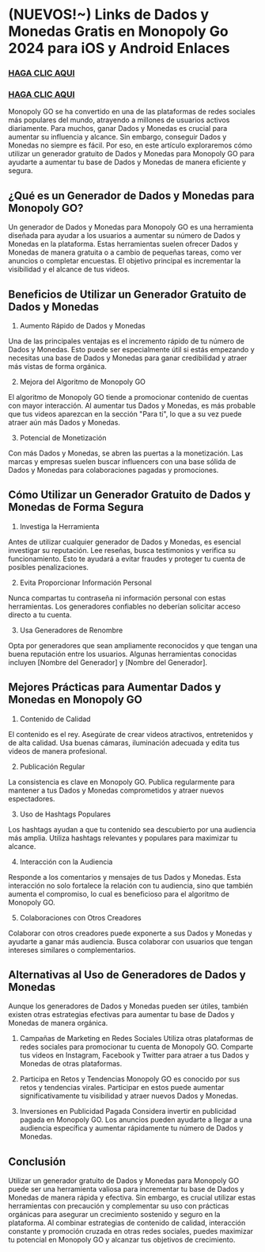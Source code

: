 # (NUEVOS!~) Links de Dados y Monedas Gratis en Monopoly Go 2024 para iOS y Android Enlaces

### **[HAGA CLIC AQUI](https://lookerstudio.google.com/reporting/031356ff-4d0b-4bc9-b8fa-df3565681967)**

### **[HAGA CLIC AQUI](https://lookerstudio.google.com/reporting/031356ff-4d0b-4bc9-b8fa-df3565681967)**

Monopoly GO se ha convertido en una de las plataformas de redes sociales más populares del mundo, atrayendo a millones de usuarios activos diariamente. Para muchos, ganar Dados y Monedas es crucial para aumentar su influencia y alcance. Sin embargo, conseguir Dados y Monedas no siempre es fácil. Por eso, en este artículo exploraremos cómo utilizar un generador gratuito de Dados y Monedas para Monopoly GO para ayudarte a aumentar tu base de Dados y Monedas de manera eficiente y segura.

## **¿Qué es un Generador de Dados y Monedas para Monopoly GO?**

Un generador de Dados y Monedas para Monopoly GO es una herramienta diseñada para ayudar a los usuarios a aumentar su número de Dados y Monedas en la plataforma. Estas herramientas suelen ofrecer Dados y Monedas de manera gratuita o a cambio de pequeñas tareas, como ver anuncios o completar encuestas. El objetivo principal es incrementar la visibilidad y el alcance de tus videos.

## **Beneficios de Utilizar un Generador Gratuito de Dados y Monedas**

1. Aumento Rápido de Dados y Monedas

Una de las principales ventajas es el incremento rápido de tu número de Dados y Monedas. Esto puede ser especialmente útil si estás empezando y necesitas una base de Dados y Monedas para ganar credibilidad y atraer más vistas de forma orgánica.

2. Mejora del Algoritmo de Monopoly GO

El algoritmo de Monopoly GO tiende a promocionar contenido de cuentas con mayor interacción. Al aumentar tus Dados y Monedas, es más probable que tus videos aparezcan en la sección "Para ti", lo que a su vez puede atraer aún más Dados y Monedas.

3. Potencial de Monetización

Con más Dados y Monedas, se abren las puertas a la monetización. Las marcas y empresas suelen buscar influencers con una base sólida de Dados y Monedas para colaboraciones pagadas y promociones.

## Cómo Utilizar un Generador Gratuito de Dados y Monedas de Forma Segura

1. Investiga la Herramienta

Antes de utilizar cualquier generador de Dados y Monedas, es esencial investigar su reputación. Lee reseñas, busca testimonios y verifica su funcionamiento. Esto te ayudará a evitar fraudes y proteger tu cuenta de posibles penalizaciones.

2. Evita Proporcionar Información Personal

Nunca compartas tu contraseña ni información personal con estas herramientas. Los generadores confiables no deberían solicitar acceso directo a tu cuenta.

3. Usa Generadores de Renombre

Opta por generadores que sean ampliamente reconocidos y que tengan una buena reputación entre los usuarios. Algunas herramientas conocidas incluyen [Nombre del Generador] y [Nombre del Generador].

## Mejores Prácticas para Aumentar Dados y Monedas en Monopoly GO

1. Contenido de Calidad

El contenido es el rey. Asegúrate de crear videos atractivos, entretenidos y de alta calidad. Usa buenas cámaras, iluminación adecuada y edita tus videos de manera profesional.

2. Publicación Regular

La consistencia es clave en Monopoly GO. Publica regularmente para mantener a tus Dados y Monedas comprometidos y atraer nuevos espectadores.

3. Uso de Hashtags Populares

Los hashtags ayudan a que tu contenido sea descubierto por una audiencia más amplia. Utiliza hashtags relevantes y populares para maximizar tu alcance.

4. Interacción con la Audiencia

Responde a los comentarios y mensajes de tus Dados y Monedas. Esta interacción no solo fortalece la relación con tu audiencia, sino que también aumenta el compromiso, lo cual es beneficioso para el algoritmo de Monopoly GO.

5. Colaboraciones con Otros Creadores

Colaborar con otros creadores puede exponerte a sus Dados y Monedas y ayudarte a ganar más audiencia. Busca colaborar con usuarios que tengan intereses similares o complementarios.

## Alternativas al Uso de Generadores de Dados y Monedas

Aunque los generadores de Dados y Monedas pueden ser útiles, también existen otras estrategias efectivas para aumentar tu base de Dados y Monedas de manera orgánica.

1. Campañas de Marketing en Redes Sociales
Utiliza otras plataformas de redes sociales para promocionar tu cuenta de Monopoly GO. Comparte tus videos en Instagram, Facebook y Twitter para atraer a tus Dados y Monedas de otras plataformas.

2. Participa en Retos y Tendencias
Monopoly GO es conocido por sus retos y tendencias virales. Participar en estos puede aumentar significativamente tu visibilidad y atraer nuevos Dados y Monedas.

3. Inversiones en Publicidad Pagada
Considera invertir en publicidad pagada en Monopoly GO. Los anuncios pueden ayudarte a llegar a una audiencia específica y aumentar rápidamente tu número de Dados y Monedas.

## Conclusión

Utilizar un generador gratuito de Dados y Monedas para Monopoly GO puede ser una herramienta valiosa para incrementar tu base de Dados y Monedas de manera rápida y efectiva. Sin embargo,
es crucial utilizar estas herramientas con precaución y complementar su uso con prácticas orgánicas para asegurar un crecimiento sostenido y seguro en la plataforma. 
Al combinar estrategias de contenido de calidad, interacción constante y promoción cruzada en otras redes sociales, puedes maximizar tu potencial en Monopoly GO y alcanzar tus objetivos de crecimiento.